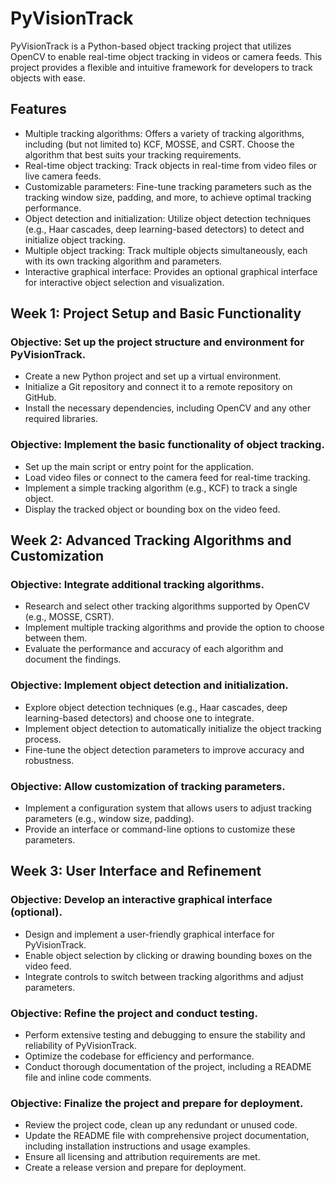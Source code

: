 # PyVisionTrack

PyVisionTrack is a Python-based object tracking project that utilizes OpenCV to enable real-time object tracking in videos or camera feeds. This project provides a flexible and intuitive framework for developers to track objects with ease.

## Features

- Multiple tracking algorithms: Offers a variety of tracking algorithms, including (but not limited to) KCF, MOSSE, and CSRT. Choose the algorithm that best suits your tracking requirements.
- Real-time object tracking: Track objects in real-time from video files or live camera feeds.
- Customizable parameters: Fine-tune tracking parameters such as the tracking window size, padding, and more, to achieve optimal tracking performance.
- Object detection and initialization: Utilize object detection techniques (e.g., Haar cascades, deep learning-based detectors) to detect and initialize object tracking.
- Multiple object tracking: Track multiple objects simultaneously, each with its own tracking algorithm and parameters.
- Interactive graphical interface: Provides an optional graphical interface for interactive object selection and visualization.

## Week 1: Project Setup and Basic Functionality
### Objective: Set up the project structure and environment for PyVisionTrack.

- Create a new Python project and set up a virtual environment.
- Initialize a Git repository and connect it to a remote repository on GitHub.
- Install the necessary dependencies, including OpenCV and any other required libraries.

### Objective: Implement the basic functionality of object tracking.

- Set up the main script or entry point for the application.
- Load video files or connect to the camera feed for real-time tracking.
- Implement a simple tracking algorithm (e.g., KCF) to track a single object.
- Display the tracked object or bounding box on the video feed.

## Week 2: Advanced Tracking Algorithms and Customization
### Objective: Integrate additional tracking algorithms.

- Research and select other tracking algorithms supported by OpenCV (e.g., MOSSE, CSRT).
- Implement multiple tracking algorithms and provide the option to choose between them.
- Evaluate the performance and accuracy of each algorithm and document the findings.

### Objective: Implement object detection and initialization.

- Explore object detection techniques (e.g., Haar cascades, deep learning-based detectors) and choose one to integrate.
- Implement object detection to automatically initialize the object tracking process.
- Fine-tune the object detection parameters to improve accuracy and robustness.

### Objective: Allow customization of tracking parameters.

- Implement a configuration system that allows users to adjust tracking parameters (e.g., window size, padding).
- Provide an interface or command-line options to customize these parameters.

## Week 3: User Interface and Refinement
### Objective: Develop an interactive graphical interface (optional).

- Design and implement a user-friendly graphical interface for PyVisionTrack.
- Enable object selection by clicking or drawing bounding boxes on the video feed.
- Integrate controls to switch between tracking algorithms and adjust parameters.

### Objective: Refine the project and conduct testing.

- Perform extensive testing and debugging to ensure the stability and reliability of PyVisionTrack.
- Optimize the codebase for efficiency and performance.
- Conduct thorough documentation of the project, including a README file and inline code comments.

### Objective: Finalize the project and prepare for deployment.

- Review the project code, clean up any redundant or unused code.
- Update the README file with comprehensive project documentation, including installation instructions and usage examples.
- Ensure all licensing and attribution requirements are met.
- Create a release version and prepare for deployment.
